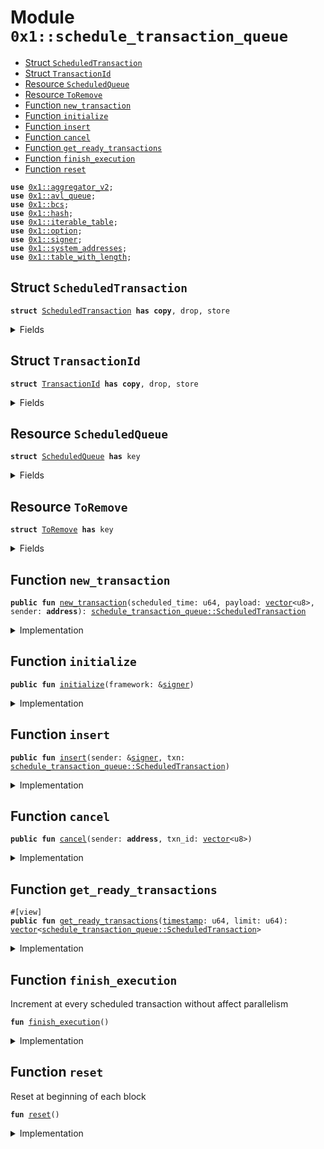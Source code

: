 
<a id="0x1_schedule_transaction_queue"></a>

# Module `0x1::schedule_transaction_queue`



-  [Struct `ScheduledTransaction`](#0x1_schedule_transaction_queue_ScheduledTransaction)
-  [Struct `TransactionId`](#0x1_schedule_transaction_queue_TransactionId)
-  [Resource `ScheduledQueue`](#0x1_schedule_transaction_queue_ScheduledQueue)
-  [Resource `ToRemove`](#0x1_schedule_transaction_queue_ToRemove)
-  [Function `new_transaction`](#0x1_schedule_transaction_queue_new_transaction)
-  [Function `initialize`](#0x1_schedule_transaction_queue_initialize)
-  [Function `insert`](#0x1_schedule_transaction_queue_insert)
-  [Function `cancel`](#0x1_schedule_transaction_queue_cancel)
-  [Function `get_ready_transactions`](#0x1_schedule_transaction_queue_get_ready_transactions)
-  [Function `finish_execution`](#0x1_schedule_transaction_queue_finish_execution)
-  [Function `reset`](#0x1_schedule_transaction_queue_reset)


<pre><code><b>use</b> <a href="aggregator_v2.md#0x1_aggregator_v2">0x1::aggregator_v2</a>;
<b>use</b> <a href="avl_tree.md#0x1_avl_queue">0x1::avl_queue</a>;
<b>use</b> <a href="../../aptos-stdlib/../move-stdlib/doc/bcs.md#0x1_bcs">0x1::bcs</a>;
<b>use</b> <a href="../../aptos-stdlib/../move-stdlib/doc/hash.md#0x1_hash">0x1::hash</a>;
<b>use</b> <a href="../../aptos-stdlib/doc/iterable_table.md#0x1_iterable_table">0x1::iterable_table</a>;
<b>use</b> <a href="../../aptos-stdlib/../move-stdlib/doc/option.md#0x1_option">0x1::option</a>;
<b>use</b> <a href="../../aptos-stdlib/../move-stdlib/doc/signer.md#0x1_signer">0x1::signer</a>;
<b>use</b> <a href="system_addresses.md#0x1_system_addresses">0x1::system_addresses</a>;
<b>use</b> <a href="../../aptos-stdlib/doc/table_with_length.md#0x1_table_with_length">0x1::table_with_length</a>;
</code></pre>



<a id="0x1_schedule_transaction_queue_ScheduledTransaction"></a>

## Struct `ScheduledTransaction`



<pre><code><b>struct</b> <a href="schedule_transaction_queue.md#0x1_schedule_transaction_queue_ScheduledTransaction">ScheduledTransaction</a> <b>has</b> <b>copy</b>, drop, store
</code></pre>



<details>
<summary>Fields</summary>


<dl>
<dt>
<code>scheduled_time: u64</code>
</dt>
<dd>

</dd>
<dt>
<code>payload: <a href="../../aptos-stdlib/../move-stdlib/doc/vector.md#0x1_vector">vector</a>&lt;u8&gt;</code>
</dt>
<dd>

</dd>
<dt>
<code>sender: <b>address</b></code>
</dt>
<dd>

</dd>
</dl>


</details>

<a id="0x1_schedule_transaction_queue_TransactionId"></a>

## Struct `TransactionId`



<pre><code><b>struct</b> <a href="schedule_transaction_queue.md#0x1_schedule_transaction_queue_TransactionId">TransactionId</a> <b>has</b> <b>copy</b>, drop, store
</code></pre>



<details>
<summary>Fields</summary>


<dl>
<dt>
<code><a href="../../aptos-stdlib/../move-stdlib/doc/hash.md#0x1_hash">hash</a>: <a href="../../aptos-stdlib/../move-stdlib/doc/vector.md#0x1_vector">vector</a>&lt;u8&gt;</code>
</dt>
<dd>

</dd>
</dl>


</details>

<a id="0x1_schedule_transaction_queue_ScheduledQueue"></a>

## Resource `ScheduledQueue`



<pre><code><b>struct</b> <a href="schedule_transaction_queue.md#0x1_schedule_transaction_queue_ScheduledQueue">ScheduledQueue</a> <b>has</b> key
</code></pre>



<details>
<summary>Fields</summary>


<dl>
<dt>
<code>queue: <a href="avl_tree.md#0x1_avl_queue_AVLqueue">avl_queue::AVLqueue</a>&lt;<a href="../../aptos-stdlib/doc/iterable_table.md#0x1_iterable_table_IterableTable">iterable_table::IterableTable</a>&lt;<a href="schedule_transaction_queue.md#0x1_schedule_transaction_queue_TransactionId">schedule_transaction_queue::TransactionId</a>, bool&gt;&gt;</code>
</dt>
<dd>

</dd>
<dt>
<code>items: <a href="../../aptos-stdlib/doc/table_with_length.md#0x1_table_with_length_TableWithLength">table_with_length::TableWithLength</a>&lt;<a href="schedule_transaction_queue.md#0x1_schedule_transaction_queue_TransactionId">schedule_transaction_queue::TransactionId</a>, <a href="schedule_transaction_queue.md#0x1_schedule_transaction_queue_ScheduledTransaction">schedule_transaction_queue::ScheduledTransaction</a>&gt;</code>
</dt>
<dd>

</dd>
</dl>


</details>

<a id="0x1_schedule_transaction_queue_ToRemove"></a>

## Resource `ToRemove`



<pre><code><b>struct</b> <a href="schedule_transaction_queue.md#0x1_schedule_transaction_queue_ToRemove">ToRemove</a> <b>has</b> key
</code></pre>



<details>
<summary>Fields</summary>


<dl>
<dt>
<code>num: <a href="aggregator_v2.md#0x1_aggregator_v2_Aggregator">aggregator_v2::Aggregator</a>&lt;u64&gt;</code>
</dt>
<dd>

</dd>
</dl>


</details>

<a id="0x1_schedule_transaction_queue_new_transaction"></a>

## Function `new_transaction`



<pre><code><b>public</b> <b>fun</b> <a href="schedule_transaction_queue.md#0x1_schedule_transaction_queue_new_transaction">new_transaction</a>(scheduled_time: u64, payload: <a href="../../aptos-stdlib/../move-stdlib/doc/vector.md#0x1_vector">vector</a>&lt;u8&gt;, sender: <b>address</b>): <a href="schedule_transaction_queue.md#0x1_schedule_transaction_queue_ScheduledTransaction">schedule_transaction_queue::ScheduledTransaction</a>
</code></pre>



<details>
<summary>Implementation</summary>


<pre><code><b>public</b> <b>fun</b> <a href="schedule_transaction_queue.md#0x1_schedule_transaction_queue_new_transaction">new_transaction</a>(scheduled_time: u64, payload: <a href="../../aptos-stdlib/../move-stdlib/doc/vector.md#0x1_vector">vector</a>&lt;u8&gt;, sender: <b>address</b>): <a href="schedule_transaction_queue.md#0x1_schedule_transaction_queue_ScheduledTransaction">ScheduledTransaction</a> {
    <a href="schedule_transaction_queue.md#0x1_schedule_transaction_queue_ScheduledTransaction">ScheduledTransaction</a> {
        scheduled_time: scheduled_time,
        payload: payload,
        sender: sender,
    }
}
</code></pre>



</details>

<a id="0x1_schedule_transaction_queue_initialize"></a>

## Function `initialize`



<pre><code><b>public</b> <b>fun</b> <a href="schedule_transaction_queue.md#0x1_schedule_transaction_queue_initialize">initialize</a>(framework: &<a href="../../aptos-stdlib/../move-stdlib/doc/signer.md#0x1_signer">signer</a>)
</code></pre>



<details>
<summary>Implementation</summary>


<pre><code><b>public</b> <b>fun</b> <a href="schedule_transaction_queue.md#0x1_schedule_transaction_queue_initialize">initialize</a>(framework: &<a href="../../aptos-stdlib/../move-stdlib/doc/signer.md#0x1_signer">signer</a>) {
    <a href="system_addresses.md#0x1_system_addresses_assert_aptos_framework">system_addresses::assert_aptos_framework</a>(framework);
    <b>move_to</b>(framework, <a href="schedule_transaction_queue.md#0x1_schedule_transaction_queue_ScheduledQueue">ScheduledQueue</a> {
        queue: <a href="avl_tree.md#0x1_avl_queue_new">avl_queue::new</a>(<b>true</b>, 0, 0),
        items: <a href="../../aptos-stdlib/doc/table_with_length.md#0x1_table_with_length_new">table_with_length::new</a>(),
    });
    <b>move_to</b>(framework, <a href="schedule_transaction_queue.md#0x1_schedule_transaction_queue_ToRemove">ToRemove</a> {
        num: <a href="aggregator_v2.md#0x1_aggregator_v2_create_unbounded_aggregator">aggregator_v2::create_unbounded_aggregator</a>(),
    });
}
</code></pre>



</details>

<a id="0x1_schedule_transaction_queue_insert"></a>

## Function `insert`



<pre><code><b>public</b> <b>fun</b> <a href="schedule_transaction_queue.md#0x1_schedule_transaction_queue_insert">insert</a>(sender: &<a href="../../aptos-stdlib/../move-stdlib/doc/signer.md#0x1_signer">signer</a>, txn: <a href="schedule_transaction_queue.md#0x1_schedule_transaction_queue_ScheduledTransaction">schedule_transaction_queue::ScheduledTransaction</a>)
</code></pre>



<details>
<summary>Implementation</summary>


<pre><code><b>public</b> <b>fun</b> <a href="schedule_transaction_queue.md#0x1_schedule_transaction_queue_insert">insert</a>(sender: &<a href="../../aptos-stdlib/../move-stdlib/doc/signer.md#0x1_signer">signer</a>, txn: <a href="schedule_transaction_queue.md#0x1_schedule_transaction_queue_ScheduledTransaction">ScheduledTransaction</a>) <b>acquires</b> <a href="schedule_transaction_queue.md#0x1_schedule_transaction_queue_ScheduledQueue">ScheduledQueue</a> {
    <b>assert</b>!(<a href="../../aptos-stdlib/../move-stdlib/doc/signer.md#0x1_signer_address_of">signer::address_of</a>(sender) == txn.sender, 1);
    <b>let</b> scheduled_queue = <b>borrow_global_mut</b>&lt;<a href="schedule_transaction_queue.md#0x1_schedule_transaction_queue_ScheduledQueue">ScheduledQueue</a>&gt;(@aptos_framework);
    <b>let</b> id = <a href="schedule_transaction_queue.md#0x1_schedule_transaction_queue_TransactionId">TransactionId</a> { <a href="../../aptos-stdlib/../move-stdlib/doc/hash.md#0x1_hash">hash</a>: sha3_256(<a href="../../aptos-stdlib/../move-stdlib/doc/bcs.md#0x1_bcs_to_bytes">bcs::to_bytes</a>(&txn)) };
    <b>if</b> (<a href="../../aptos-stdlib/doc/table_with_length.md#0x1_table_with_length_contains">table_with_length::contains</a>(&scheduled_queue.items, id)) {
        <b>return</b>
    };
    // <b>assert</b> <a href="timestamp.md#0x1_timestamp">timestamp</a> range
    <b>let</b> time = txn.scheduled_time;
    <b>if</b> (!<a href="avl_tree.md#0x1_avl_queue_has_key">avl_queue::has_key</a>(&scheduled_queue.queue, time)) {
        <a href="avl_tree.md#0x1_avl_queue_insert">avl_queue::insert</a>(&<b>mut</b> scheduled_queue.queue, time, <a href="../../aptos-stdlib/doc/iterable_table.md#0x1_iterable_table_new">iterable_table::new</a>());
    };
    <b>let</b> (node_id, _) = <a href="avl_tree.md#0x1_avl_queue_search">avl_queue::search</a>(&scheduled_queue.queue, time);
    // Number of bits list node ID is shifted in an access key.
    // <b>const</b> SHIFT_ACCESS_LIST_NODE_ID: u8 = 33;
    <b>let</b> access_key = node_id &lt;&lt; 33;
    <a href="../../aptos-stdlib/doc/iterable_table.md#0x1_iterable_table_add">iterable_table::add</a>(
        <a href="avl_tree.md#0x1_avl_queue_borrow_mut">avl_queue::borrow_mut</a>(&<b>mut</b> scheduled_queue.queue, access_key), id, <b>false</b>);
    <a href="../../aptos-stdlib/doc/table_with_length.md#0x1_table_with_length_add">table_with_length::add</a>(&<b>mut</b> scheduled_queue.items, id, txn);
}
</code></pre>



</details>

<a id="0x1_schedule_transaction_queue_cancel"></a>

## Function `cancel`



<pre><code><b>public</b> <b>fun</b> <a href="schedule_transaction_queue.md#0x1_schedule_transaction_queue_cancel">cancel</a>(sender: <b>address</b>, txn_id: <a href="../../aptos-stdlib/../move-stdlib/doc/vector.md#0x1_vector">vector</a>&lt;u8&gt;)
</code></pre>



<details>
<summary>Implementation</summary>


<pre><code><b>public</b> <b>fun</b> <a href="schedule_transaction_queue.md#0x1_schedule_transaction_queue_cancel">cancel</a>(sender: <b>address</b>, txn_id: <a href="../../aptos-stdlib/../move-stdlib/doc/vector.md#0x1_vector">vector</a>&lt;u8&gt;) <b>acquires</b> <a href="schedule_transaction_queue.md#0x1_schedule_transaction_queue_ScheduledQueue">ScheduledQueue</a> {
    <b>let</b> scheduled_queue = <b>borrow_global_mut</b>&lt;<a href="schedule_transaction_queue.md#0x1_schedule_transaction_queue_ScheduledQueue">ScheduledQueue</a>&gt;(@aptos_framework);
    <b>let</b> id = <a href="schedule_transaction_queue.md#0x1_schedule_transaction_queue_TransactionId">TransactionId</a> { <a href="../../aptos-stdlib/../move-stdlib/doc/hash.md#0x1_hash">hash</a>: txn_id };
    <b>if</b> (!<a href="../../aptos-stdlib/doc/table_with_length.md#0x1_table_with_length_contains">table_with_length::contains</a>(&scheduled_queue.items, id)) {
        <b>return</b>
    };
    <b>let</b> item = <a href="../../aptos-stdlib/doc/table_with_length.md#0x1_table_with_length_remove">table_with_length::remove</a>(&<b>mut</b> scheduled_queue.items, id);
    <b>if</b> (item.sender != sender) {
        <a href="../../aptos-stdlib/doc/table_with_length.md#0x1_table_with_length_add">table_with_length::add</a>(&<b>mut</b> scheduled_queue.items, id, item);
    } <b>else</b> {
        <a href="../../aptos-stdlib/doc/iterable_table.md#0x1_iterable_table_remove">iterable_table::remove</a>(<a href="avl_tree.md#0x1_avl_queue_borrow_mut">avl_queue::borrow_mut</a>(
            &<b>mut</b> scheduled_queue.queue, item.scheduled_time), id);
        <b>if</b> (<a href="../../aptos-stdlib/doc/iterable_table.md#0x1_iterable_table_length">iterable_table::length</a>(<a href="avl_tree.md#0x1_avl_queue_borrow">avl_queue::borrow</a>(&scheduled_queue.queue, item.scheduled_time)) == 0) {
            <b>let</b> empty_table = <a href="avl_tree.md#0x1_avl_queue_remove">avl_queue::remove</a>(&<b>mut</b> scheduled_queue.queue, item.scheduled_time);
            <a href="../../aptos-stdlib/doc/iterable_table.md#0x1_iterable_table_destroy_empty">iterable_table::destroy_empty</a>(empty_table);
        }
    }
}
</code></pre>



</details>

<a id="0x1_schedule_transaction_queue_get_ready_transactions"></a>

## Function `get_ready_transactions`



<pre><code>#[view]
<b>public</b> <b>fun</b> <a href="schedule_transaction_queue.md#0x1_schedule_transaction_queue_get_ready_transactions">get_ready_transactions</a>(<a href="timestamp.md#0x1_timestamp">timestamp</a>: u64, limit: u64): <a href="../../aptos-stdlib/../move-stdlib/doc/vector.md#0x1_vector">vector</a>&lt;<a href="schedule_transaction_queue.md#0x1_schedule_transaction_queue_ScheduledTransaction">schedule_transaction_queue::ScheduledTransaction</a>&gt;
</code></pre>



<details>
<summary>Implementation</summary>


<pre><code><b>public</b> <b>fun</b> <a href="schedule_transaction_queue.md#0x1_schedule_transaction_queue_get_ready_transactions">get_ready_transactions</a>(<a href="timestamp.md#0x1_timestamp">timestamp</a>: u64, limit: u64): <a href="../../aptos-stdlib/../move-stdlib/doc/vector.md#0x1_vector">vector</a>&lt;<a href="schedule_transaction_queue.md#0x1_schedule_transaction_queue_ScheduledTransaction">ScheduledTransaction</a>&gt; <b>acquires</b> <a href="schedule_transaction_queue.md#0x1_schedule_transaction_queue_ScheduledQueue">ScheduledQueue</a> {
    <b>let</b> scheduled_queue = <b>borrow_global_mut</b>&lt;<a href="schedule_transaction_queue.md#0x1_schedule_transaction_queue_ScheduledQueue">ScheduledQueue</a>&gt;(@aptos_framework);
    <b>let</b> result = <a href="../../aptos-stdlib/../move-stdlib/doc/vector.md#0x1_vector">vector</a>[];
    <b>while</b> (<a href="../../aptos-stdlib/../move-stdlib/doc/vector.md#0x1_vector_length">vector::length</a>(&result) &lt; limit) {
        <b>let</b> head_key = <a href="avl_tree.md#0x1_avl_queue_get_head_key">avl_queue::get_head_key</a>(&scheduled_queue.queue);
        <b>if</b> (<a href="../../aptos-stdlib/../move-stdlib/doc/option.md#0x1_option_is_none">option::is_none</a>(&head_key)) {
            <b>return</b> result
        };
        <b>let</b> current_timestamp = <a href="../../aptos-stdlib/../move-stdlib/doc/option.md#0x1_option_extract">option::extract</a>(&<b>mut</b> head_key);
        <b>if</b> (current_timestamp &gt; <a href="timestamp.md#0x1_timestamp">timestamp</a>) {
            <b>return</b> result
        };
        <b>let</b> <a href="../../aptos-stdlib/doc/table.md#0x1_table">table</a> = <a href="avl_tree.md#0x1_avl_queue_pop_head">avl_queue::pop_head</a>(&<b>mut</b> scheduled_queue.queue);
        <b>let</b> key = <a href="../../aptos-stdlib/doc/iterable_table.md#0x1_iterable_table_head_key">iterable_table::head_key</a>(&<a href="../../aptos-stdlib/doc/table.md#0x1_table">table</a>);
        <b>while</b> (<a href="../../aptos-stdlib/../move-stdlib/doc/option.md#0x1_option_is_some">option::is_some</a>(&key)) {
            <b>if</b> (<a href="../../aptos-stdlib/../move-stdlib/doc/vector.md#0x1_vector_length">vector::length</a>(&result) &lt; limit) {
                <b>let</b> txn = <a href="../../aptos-stdlib/doc/table_with_length.md#0x1_table_with_length_borrow">table_with_length::borrow</a>(&scheduled_queue.items, *<a href="../../aptos-stdlib/../move-stdlib/doc/option.md#0x1_option_borrow">option::borrow</a>(&key));
                <a href="../../aptos-stdlib/../move-stdlib/doc/vector.md#0x1_vector_push_back">vector::push_back</a>(&<b>mut</b> result, *txn);
            };
            <b>let</b> (_, _, next) = <a href="../../aptos-stdlib/doc/iterable_table.md#0x1_iterable_table_remove_iter">iterable_table::remove_iter</a>(&<b>mut</b> <a href="../../aptos-stdlib/doc/table.md#0x1_table">table</a>, *<a href="../../aptos-stdlib/../move-stdlib/doc/option.md#0x1_option_borrow">option::borrow</a>(&key));
            key = next;
        };
        <a href="../../aptos-stdlib/doc/iterable_table.md#0x1_iterable_table_destroy_empty">iterable_table::destroy_empty</a>(<a href="../../aptos-stdlib/doc/table.md#0x1_table">table</a>);
    };
    result
}
</code></pre>



</details>

<a id="0x1_schedule_transaction_queue_finish_execution"></a>

## Function `finish_execution`

Increment at every scheduled transaction without affect parallelism


<pre><code><b>fun</b> <a href="schedule_transaction_queue.md#0x1_schedule_transaction_queue_finish_execution">finish_execution</a>()
</code></pre>



<details>
<summary>Implementation</summary>


<pre><code><b>fun</b> <a href="schedule_transaction_queue.md#0x1_schedule_transaction_queue_finish_execution">finish_execution</a>() <b>acquires</b> <a href="schedule_transaction_queue.md#0x1_schedule_transaction_queue_ToRemove">ToRemove</a> {
    <b>let</b> to_remove = <b>borrow_global_mut</b>&lt;<a href="schedule_transaction_queue.md#0x1_schedule_transaction_queue_ToRemove">ToRemove</a>&gt;(@aptos_framework);
    <a href="aggregator_v2.md#0x1_aggregator_v2_add">aggregator_v2::add</a>(&<b>mut</b> to_remove.num, 1);
}
</code></pre>



</details>

<a id="0x1_schedule_transaction_queue_reset"></a>

## Function `reset`

Reset at beginning of each block


<pre><code><b>fun</b> <a href="schedule_transaction_queue.md#0x1_schedule_transaction_queue_reset">reset</a>()
</code></pre>



<details>
<summary>Implementation</summary>


<pre><code><b>fun</b> <a href="schedule_transaction_queue.md#0x1_schedule_transaction_queue_reset">reset</a>() <b>acquires</b> <a href="schedule_transaction_queue.md#0x1_schedule_transaction_queue_ToRemove">ToRemove</a>, <a href="schedule_transaction_queue.md#0x1_schedule_transaction_queue_ScheduledQueue">ScheduledQueue</a> {
    <b>let</b> to_remove = <b>borrow_global_mut</b>&lt;<a href="schedule_transaction_queue.md#0x1_schedule_transaction_queue_ToRemove">ToRemove</a>&gt;(@aptos_framework);
    <b>let</b> num_to_remove = <a href="aggregator_v2.md#0x1_aggregator_v2_read">aggregator_v2::read</a>(&to_remove.num);
    <a href="aggregator_v2.md#0x1_aggregator_v2_sub">aggregator_v2::sub</a>(&<b>mut</b> to_remove.num, num_to_remove);
    <b>let</b> scheduled_queue = <b>borrow_global_mut</b>&lt;<a href="schedule_transaction_queue.md#0x1_schedule_transaction_queue_ScheduledQueue">ScheduledQueue</a>&gt;(@aptos_framework);
    <b>while</b> (num_to_remove &gt; 0) {
        <b>let</b> head_key = <a href="../../aptos-stdlib/../move-stdlib/doc/option.md#0x1_option_extract">option::extract</a>(&<b>mut</b> <a href="avl_tree.md#0x1_avl_queue_get_head_key">avl_queue::get_head_key</a>(&scheduled_queue.queue));
        <b>let</b> <a href="../../aptos-stdlib/doc/table.md#0x1_table">table</a> = <a href="avl_tree.md#0x1_avl_queue_pop_head">avl_queue::pop_head</a>(&<b>mut</b> scheduled_queue.queue);
        <b>let</b> key = <a href="../../aptos-stdlib/doc/iterable_table.md#0x1_iterable_table_head_key">iterable_table::head_key</a>(&<a href="../../aptos-stdlib/doc/table.md#0x1_table">table</a>);
        <b>while</b> (<a href="../../aptos-stdlib/../move-stdlib/doc/option.md#0x1_option_is_some">option::is_some</a>(&key) && num_to_remove &gt; 0) {
            <a href="../../aptos-stdlib/doc/table_with_length.md#0x1_table_with_length_remove">table_with_length::remove</a>(&<b>mut</b> scheduled_queue.items, *<a href="../../aptos-stdlib/../move-stdlib/doc/option.md#0x1_option_borrow">option::borrow</a>(&key));
            <b>let</b> (_, _, next) = <a href="../../aptos-stdlib/doc/iterable_table.md#0x1_iterable_table_remove_iter">iterable_table::remove_iter</a>(&<b>mut</b> <a href="../../aptos-stdlib/doc/table.md#0x1_table">table</a>, *<a href="../../aptos-stdlib/../move-stdlib/doc/option.md#0x1_option_borrow">option::borrow</a>(&key));
            key = next;
            num_to_remove = num_to_remove - 1;
        };
        <b>if</b> (<a href="../../aptos-stdlib/../move-stdlib/doc/option.md#0x1_option_is_none">option::is_none</a>(&key)) {
            <a href="../../aptos-stdlib/doc/iterable_table.md#0x1_iterable_table_destroy_empty">iterable_table::destroy_empty</a>(<a href="../../aptos-stdlib/doc/table.md#0x1_table">table</a>);
        } <b>else</b> {
            <a href="avl_tree.md#0x1_avl_queue_insert">avl_queue::insert</a>(&<b>mut</b> scheduled_queue.queue, head_key, <a href="../../aptos-stdlib/doc/table.md#0x1_table">table</a>);
            <b>return</b>
        }
    }
}
</code></pre>



</details>


[move-book]: https://aptos.dev/move/book/SUMMARY
